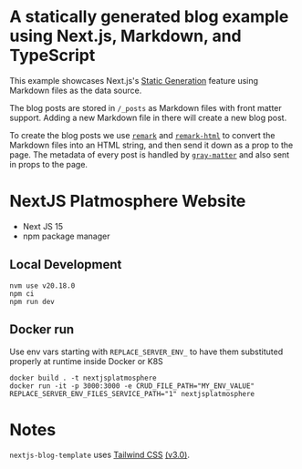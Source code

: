 # A statically generated blog example using Next.js, Markdown, and TypeScript

This example showcases Next.js's [Static Generation](https://nextjs.org/docs/app/building-your-application/routing/layouts-and-templates) feature using Markdown files as the data source.

The blog posts are stored in `/_posts` as Markdown files with front matter support. Adding a new Markdown file in there will create a new blog post.

To create the blog posts we use [`remark`](https://github.com/remarkjs/remark) and [`remark-html`](https://github.com/remarkjs/remark-html) to convert the Markdown files into an HTML string, and then send it down as a prop to the page. The metadata of every post is handled by [`gray-matter`](https://github.com/jonschlinkert/gray-matter) and also sent in props to the page.

# NextJS Platmosphere Website

- Next JS 15
- npm package manager

## Local Development

```
nvm use v20.18.0
npm ci
npm run dev
```


## Docker run

Use env vars starting with `REPLACE_SERVER_ENV_` to have them substituted properly at runtime inside Docker or K8S

```
docker build . -t nextjsplatmosphere
docker run -it -p 3000:3000 -e CRUD_FILE_PATH="MY_ENV_VALUE" REPLACE_SERVER_ENV_FILES_SERVICE_PATH="1" nextjsplatmosphere
```

# Notes

`nextjs-blog-template` uses [Tailwind CSS](https://tailwindcss.com) [(v3.0)](https://tailwindcss.com/blog/tailwindcss-v3).
